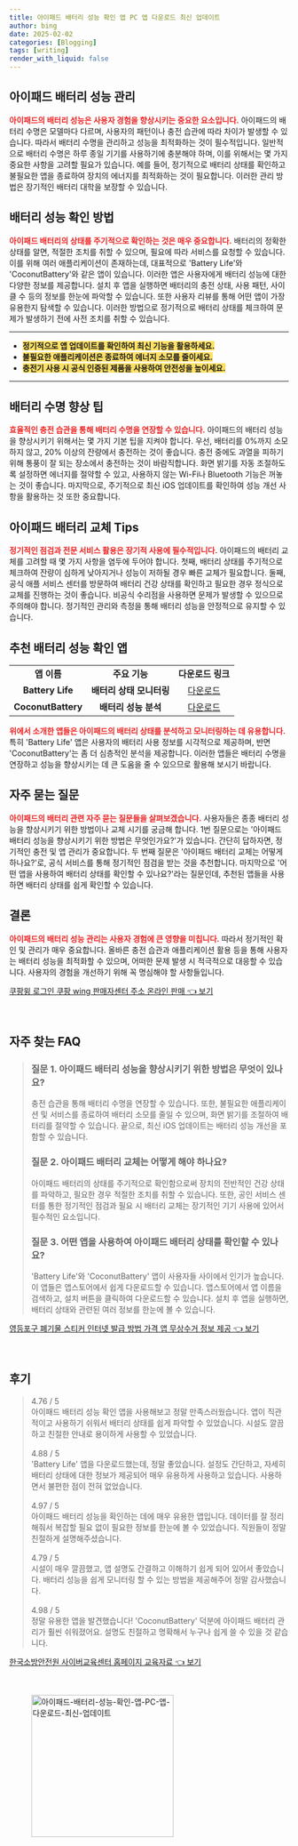 ```yaml
---
title: 아이패드 배터리 성능 확인 앱 PC 앱 다운로드 최신 업데이트
author: bing
date: 2025-02-02
categories: [Blogging]
tags: [writing]
render_with_liquid: false
---
```

<h2 id='아이패드_배터리_성능_관리'>아이패드 배터리 성능 관리</h2>

<p><b><span style="color: #ee2323;">아이패드의 배터리 성능은 사용자 경험을 향상시키는 중요한 요소입니다.</span></b> 아이패드의 배터리 수명은 모델마다 다르며, 사용자의 패턴이나 충전 습관에 따라 차이가 발생할 수 있습니다. 따라서 배터리 수명을 관리하고 성능을 최적화하는 것이 필수적입니다. 일반적으로 배터리 수명은 하루 종일 기기를 사용하기에 충분해야 하며, 이를 위해서는 몇 가지 중요한 사항을 고려할 필요가 있습니다. 예를 들어, 정기적으로 배터리 상태를 확인하고 불필요한 앱을 종료하여 장치의 에너지를 최적화하는 것이 필요합니다. 이러한 관리 방법은 장기적인 배터리 대학을 보장할 수 있습니다.</p>

<h2 id='배터리_성능_확인_방법'>배터리 성능 확인 방법</h2>

<p><b><span style="color: #ee2323;">아이패드 배터리의 상태를 주기적으로 확인하는 것은 매우 중요합니다.</span></b> 배터리의 정확한 상태를 알면, 적절한 조치를 취할 수 있으며, 필요에 따라 서비스를 요청할 수 있습니다. 이를 위해 여러 애플리케이션이 존재하는데, 대표적으로 'Battery Life'와 'CoconutBattery'와 같은 앱이 있습니다. 이러한 앱은 사용자에게 배터리 성능에 대한 다양한 정보를 제공합니다. 설치 후 앱을 실행하면 배터리의 충전 상태, 사용 패턴, 사이클 수 등의 정보를 한눈에 파악할 수 있습니다. 또한 사용자 리뷰를 통해 어떤 앱이 가장 유용한지 탐색할 수 있습니다. 이러한 방법으로 정기적으로 배터리 상태를 체크하여 문제가 발생하기 전에 사전 조치를 취할 수 있습니다.</p>

<hr />

<ul>
    <li><b><span style="background-color: #ffe066;">정기적으로 앱 업데이트를 확인하여 최신 기능을 활용하세요.</span></b></li>
    <li><b><span style="background-color: #ffe066;">불필요한 애플리케이션은 종료하여 에너지 소모를 줄이세요.</span></b></li>
    <li><b><span style="background-color: #ffe066;">충전기 사용 시 공식 인증된 제품을 사용하여 안전성을 높이세요.</span></b></li>
</ul>

<hr />

<h2 id='배터리_수명_향상_팁'>배터리 수명 향상 팁</h2>

<p><b><span style="color: #ee2323;">효율적인 충전 습관을 통해 배터리 수명을 연장할 수 있습니다.</span></b> 아이패드의 배터리 성능을 향상시키기 위해서는 몇 가지 기본 팁을 지켜야 합니다. 우선, 배터리를 0%까지 소모하지 않고, 20% 이상의 잔량에서 충전하는 것이 좋습니다. 충전 중에도 과열을 피하기 위해 통풍이 잘 되는 장소에서 충전하는 것이 바람직합니다. 화면 밝기를 자동 조절하도록 설정하면 에너지를 절약할 수 있고, 사용하지 않는 Wi-Fi나 Bluetooth 기능은 꺼놓는 것이 좋습니다. 마지막으로, 주기적으로 최신 iOS 업데이트를 확인하여 성능 개선 사항을 활용하는 것 또한 중요합니다.</p>

<h2 id='아이패드_배터리_교체_Tips'>아이패드 배터리 교체 Tips</h2>

<p><b><span style="color: #ee2323;">정기적인 점검과 전문 서비스 활용은 장기적 사용에 필수적입니다.</span></b> 아이패드의 배터리 교체를 고려할 때 몇 가지 사항을 염두에 두어야 합니다. 첫째, 배터리 상태를 주기적으로 체크하여 잔량이 심하게 낮아지거나 성능이 저하될 경우 빠른 교체가 필요합니다. 둘째, 공식 애플 서비스 센터를 방문하여 배터리 건강 상태를 확인하고 필요한 경우 정식으로 교체를 진행하는 것이 좋습니다. 비공식 수리점을 사용하면 문제가 발생할 수 있으므로 주의해야 합니다. 정기적인 관리와 측정을 통해 배터리 성능을 안정적으로 유지할 수 있습니다.</p>

<h2 id='추천_배터리_성능_확인_앱'>추천 배터리 성능 확인 앱</h2>

<table>
    <tr>
        <td style="text-align: center; height: 17px;"><b>앱 이름</b></td>
        <td style="text-align: center; height: 17px;"><b>주요 기능</b></td>
        <td style="text-align: center; height: 17px;"><b>다운로드 링크</b></td>
    </tr>
    <tr>
        <td style="text-align: center; height: 17px;"><b>Battery Life</b></td>
        <td style="text-align: center; height: 17px;"><b>배터리 상태 모니터링</b></td>
        <td style="text-align: center; height: 17px;"><a href="https://apps.apple.com/us/app/battery-life/id264116187">다운로드</a></td>
    </tr>
    <tr>
        <td style="text-align: center; height: 17px;"><b>CoconutBattery</b></td>
        <td style="text-align: center; height: 17px;"><b>배터리 성능 분석</b></td>
        <td style="text-align: center; height: 17px;"><a href="https://www.coconut-flavour.com/coconutbattery/">다운로드</a></td>
    </tr>
</table>

<p><b><span style="color: #ee2323;">위에서 소개한 앱들은 아이패드의 배터리 상태를 분석하고 모니터링하는 데 유용합니다.</span></b> 특히 'Battery Life' 앱은 사용자의 배터리 사용 정보를 시각적으로 제공하며, 반면 'CoconutBattery'는 좀 더 심층적인 분석을 제공합니다. 이러한 앱들은 배터리 수명을 연장하고 성능을 향상시키는 데 큰 도움을 줄 수 있으므로 활용해 보시기 바랍니다.</p>

<h2 id='자주_묻는_질문'>자주 묻는 질문</h2>

<p><b><span style="color: #ee2323;">아이패드의 배터리 관련 자주 묻는 질문들을 살펴보겠습니다.</span></b> 사용자들은 종종 배터리 성능을 향상시키기 위한 방법이나 교체 시기를 궁금해 합니다. 1번 질문으로는 '아이패드 배터리 성능을 향상시키기 위한 방법은 무엇인가요?'가 있습니다. 간단히 답하자면, 정기적인 충전 및 앱 관리가 중요합니다. 두 번째 질문은 '아이패드 배터리 교체는 어떻게 하나요?'로, 공식 서비스를 통해 정기적인 점검을 받는 것을 추천합니다. 마지막으로 '어떤 앱을 사용하여 배터리 상태를 확인할 수 있나요?'라는 질문인데, 추천된 앱들을 사용하면 배터리 상태를 쉽게 확인할 수 있습니다.</p>

<h2 id='결론'>결론</h2>

<p><b><span style="color: #ee2323;">아이패드의 배터리 성능 관리는 사용자 경험에 큰 영향을 미칩니다.</span></b> 따라서 정기적인 확인 및 관리가 매우 중요합니다. 올바른 충전 습관과 애플리케이션 활용 등을 통해 사용자는 배터리 성능을 최적화할 수 있으며, 어떠한 문제 발생 시 적극적으로 대응할 수 있습니다. 사용자의 경험을 개선하기 위해 꼭 명심해야 할 사항들입니다.</p>
<p><a class="click-button" title="쿠팡윙 로그인 쿠팡 wing 판매자센터 주소 온라인 판매" href="https://yellowplanner.github.io/posts/%EC%BF%A0%ED%8C%A1%EC%9C%99-%EB%A1%9C%EA%B7%B8%EC%9D%B8-%EC%BF%A0%ED%8C%A1-wing-%ED%8C%90%EB%A7%A4%EC%9E%90%EC%84%BC%ED%84%B0-%EC%A3%BC%EC%86%8C-%EC%98%A8%EB%9D%BC%EC%9D%B8-%ED%8C%90%EB%A7%A4/" rel="dofollow">쿠팡윙 로그인 쿠팡 wing 판매자센터 주소 온라인 판매 👈 보기</a></p><br>
<h2 id='자주_찾는_FAQ'>자주 찾는 FAQ</h2>
<div itemscope="" itemtype="https://schema.org/FAQPage"> 
<blockquote> 
<div itemscope="" itemprop="mainEntity" itemtype="https://schema.org/Question"> 
<h3 itemprop="name">질문 1. 아이패드 배터리 성능을 향상시키기 위한 방법은 무엇이 있나요?</h3> 
<div itemscope="" itemprop="acceptedAnswer" itemtype="https://schema.org/Answer"> 
<span itemprop="text"> 
<p>충전 습관을 통해 배터리 수명을 연장할 수 있습니다. 또한, 불필요한 애플리케이션 및 서비스를 종료하여 배터리 소모를 줄일 수 있으며, 화면 밝기를 조절하여 배터리를 절약할 수 있습니다. 끝으로, 최신 iOS 업데이트는 배터리 성능 개선을 포함할 수 있습니다.</p> 
</span> 
</div> 
</div> 

<div itemscope="" itemprop="mainEntity" itemtype="https://schema.org/Question"> 
<h3 itemprop="name">질문 2. 아이패드 배터리 교체는 어떻게 해야 하나요?</h3> 
<div itemscope="" itemprop="acceptedAnswer" itemtype="https://schema.org/Answer"> 
<span itemprop="text"> 
<p>아이패드 배터리의 상태를 주기적으로 확인함으로써 장치의 전반적인 건강 상태를 파악하고, 필요한 경우 적절한 조치를 취할 수 있습니다. 또한, 공인 서비스 센터를 통한 정기적인 점검과 필요 시 배터리 교체는 장기적인 기기 사용에 있어서 필수적인 요소입니다.</p> 
</span> 
</div> 
</div> 

<div itemscope="" itemprop="mainEntity" itemtype="https://schema.org/Question"> 
<h3 itemprop="name">질문 3. 어떤 앱을 사용하여 아이패드 배터리 상태를 확인할 수 있나요?</h3> 
<div itemscope="" itemprop="acceptedAnswer" itemtype="https://schema.org/Answer"> 
<span itemprop="text"> 
<p>'Battery Life'와 'CoconutBattery' 앱이 사용자들 사이에서 인기가 높습니다. 이 앱들은 앱스토어에서 쉽게 다운로드할 수 있습니다. 앱스토어에서 앱 이름을 검색하고, 설치 버튼을 클릭하여 다운로드할 수 있습니다. 설치 후 앱을 실행하면, 배터리 상태와 관련된 여러 정보를 한눈에 볼 수 있습니다.</p> 
</span> 
</div> 
</div> 

</blockquote> 
</div>
<p><a class="click-button" title="영등포구 폐기물 스티커 인터넷 발급 방법 가격 앱 무상수거 정보 제공" href="https://yellowplanner.github.io/posts/%EC%98%81%EB%93%B1%ED%8F%AC%EA%B5%AC-%ED%8F%90%EA%B8%B0%EB%AC%BC-%EC%8A%A4%ED%8B%B0%EC%BB%A4-%EC%9D%B8%ED%84%B0%EB%84%B7-%EB%B0%9C%EA%B8%89-%EB%B0%A9%EB%B2%95-%EA%B0%80%EA%B2%A9-%EC%95%B1-%EB%AC%B4%EC%83%81%EC%88%98%EA%B1%B0-%EC%A0%95%EB%B3%B4-%EC%A0%9C%EA%B3%B5/" rel="dofollow">영등포구 폐기물 스티커 인터넷 발급 방법 가격 앱 무상수거 정보 제공 👈 보기</a></p><br>
<h2 id='후기'>후기</h2>
<div itemscope itemtype="https://schema.org/Product">
  <blockquote>
  <div itemprop="review" itemscope itemtype="https://schema.org/Review">
      <div itemprop="reviewRating" itemscope itemtype="https://schema.org/Rating"> <span itemprop="ratingValue">4.76</span> / <span itemprop="bestRating">5</span> </div>
      <span itemprop="reviewBody">아이패드 배터리 성능 확인 앱을 사용해보고 정말 만족스러웠습니다. 앱이 직관적이고 사용하기 쉬워서 배터리 상태를 쉽게 파악할 수 있었습니다. 시설도 깔끔하고 친절한 안내로 용이하게 사용할 수 있었습니다.</span>
  </div>
  <br>
  <div itemprop="review" itemscope itemtype="https://schema.org/Review">
      <div itemprop="reviewRating" itemscope itemtype="https://schema.org/Rating"> <span itemprop="ratingValue">4.88</span> / <span itemprop="bestRating">5</span> </div>
      <span itemprop="reviewBody">'Battery Life' 앱을 다운로드했는데, 정말 좋았습니다. 설정도 간단하고, 자세히 배터리 상태에 대한 정보가 제공되어 매우 유용하게 사용하고 있습니다. 사용하면서 불편한 점이 전혀 없었습니다.</span>
  </div>
  <br>
  <div itemprop="review" itemscope itemtype="https://schema.org/Review">
      <div itemprop="reviewRating" itemscope itemtype="https://schema.org/Rating"> <span itemprop="ratingValue">4.97</span> / <span itemprop="bestRating">5</span> </div>
      <span itemprop="reviewBody">아이패드 배터리 성능을 확인하는 데에 매우 유용한 앱입니다. 데이터를 잘 정리해줘서 복잡할 필요 없이 필요한 정보를 한눈에 볼 수 있었습니다. 직원들이 정말 친절하게 설명해주셨습니다.</span>
  </div>
  <br>
  <div itemprop="review" itemscope itemtype="https://schema.org/Review">
      <div itemprop="reviewRating" itemscope itemtype="https://schema.org/Rating"> <span itemprop="ratingValue">4.79</span> / <span itemprop="bestRating">5</span> </div>
      <span itemprop="reviewBody">시설이 매우 깔끔했고, 앱 설명도 간결하고 이해하기 쉽게 되어 있어서 좋았습니다. 배터리 성능을 쉽게 모니터링 할 수 있는 방법을 제공해주어 정말 감사했습니다.</span>
  </div>
  <br>
  <div itemprop="review" itemscope itemtype="https://schema.org/Review">
      <div itemprop="reviewRating" itemscope itemtype="https://schema.org/Rating"> <span itemprop="ratingValue">4.98</span> / <span itemprop="bestRating">5</span> </div>
      <span itemprop="reviewBody">정말 유용한 앱을 발견했습니다! 'CoconutBattery' 덕분에 아이패드 배터리 관리가 훨씬 쉬워졌어요. 설명도 친절하고 명확해서 누구나 쉽게 쓸 수 있을 것 같습니다.</span>
  </div>
  </blockquote>
</div>
<p><a class="click-button" title="한국소방안전원 사이버교육센터 홈페이지 교육자료" href="https://yellowplanner.github.io/posts/%ED%95%9C%EA%B5%AD%EC%86%8C%EB%B0%A9%EC%95%88%EC%A0%84%EC%9B%90-%EC%82%AC%EC%9D%B4%EB%B2%84%EA%B5%90%EC%9C%A1%EC%84%BC%ED%84%B0-%ED%99%88%ED%8E%98%EC%9D%B4%EC%A7%80-%EA%B5%90%EC%9C%A1%EC%9E%90%EB%A3%8C/" rel="dofollow">한국소방안전원 사이버교육센터 홈페이지 교육자료 👈 보기</a></p><br>
<figure class="image"><img src="https://yellowplanner.github.io/assets/img/thumbnail/아이패드-배터리-성능-확인-앱-PC-앱-다운로드-최신-업데이트.webp" alt="아이패드-배터리-성능-확인-앱-PC-앱-다운로드-최신-업데이트" width="256" height="256"></figure>